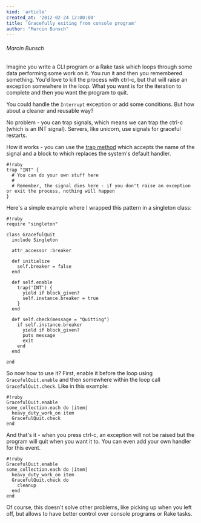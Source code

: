 ```yaml
---
kind: 'article'
created_at: '2012-02-24 12:00:00'
title: 'Gracefully exiting from console program'
author: "Marcin Bunsch"
---
```


###### Marcin Bunsch
Imagine you write a CLI program or a Rake task which loops through some data performing some work on it. You run it and then you remembered something. You'd love to kill the process with ctrl-c, but that will raise an exception somewhere in the loop. What you want is for the iteration to complete and then you want the program to quit.

You could handle the `Interrupt` exception or add some conditions. But how about a cleaner and reusable way?

No problem - you can trap signals, which means we can trap the ctrl-c (which is an INT signal). Servers, like unicorn, use signals for graceful restarts.

How it works - you can use the [trap method](http://www.ruby-doc.org/core-1.9.3/Kernel.html#method-i-trap) which accepts the name of the signal and a block to which replaces the system's default handler.

    #!ruby
    trap "INT" {
      # You can do your own stuff here
      #
      # Remember, the signal dies here - if you don't raise an exception or exit the process, nothing will happen
    }

Here's a simple example where I wrapped this pattern in a singleton class:

    #!ruby
    require "singleton"

    class GracefulQuit
      include Singleton

      attr_accessor :breaker

      def initialize
        self.breaker = false
      end

      def self.enable
        trap('INT') {
          yield if block_given?
          self.instance.breaker = true
        }
      end

      def self.check(message = "Quitting")
        if self.instance.breaker
          yield if block_given?
          puts message
          exit
        end
      end

    end

So now how to use it? First, enable it before the loop using `GracefulQuit.enable` and then somewhere within the loop call `GracefulQuit.check`. Like in this example:

    #!ruby
    GracefulQuit.enable
    some_collection.each do |item|
      heavy_duty_work_on item
      GracefulQuit.check
    end

And that's it - when you press ctrl-c, an exception will not be raised but the program will quit when you want it to. You can even add your own handler for this event.

    #!ruby
    GracefulQuit.enable
    some_collection.each do |item|
      heavy_duty_work_on item
      GracefulQuit.check do
        cleanup
      end
    end

Of course, this doesn't solve other problems, like picking up when you left off, but allows to have better control over console programs or Rake tasks.
